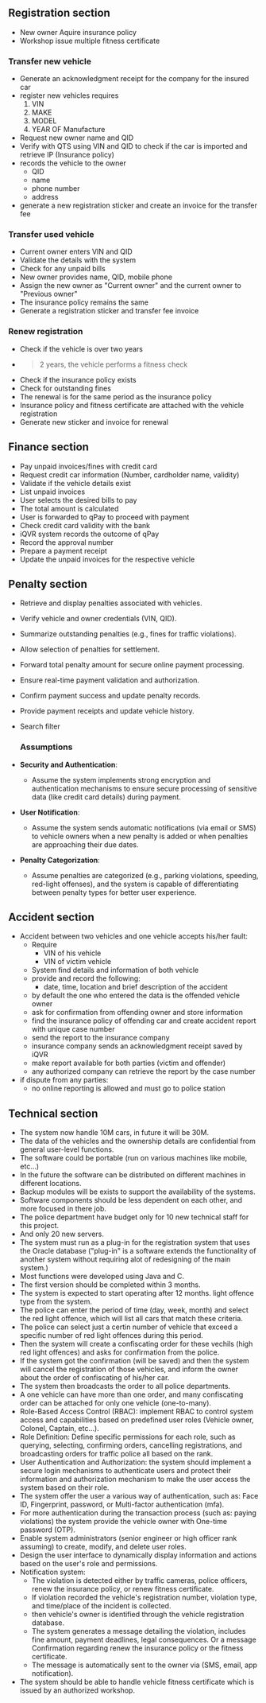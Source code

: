 ## Registration section

- New owner Aquire insurance policy
- Workshop issue multiple fitness certificate

###  Transfer new vehicle
- Generate an acknowledgment receipt for the company for the insured car
- register new vehicles requires 
	1. VIN 
	2. MAKE
	3. MODEL
	4. YEAR OF Manufacture
- Request new owner name and QID
- Verify with QTS using VIN and QID to check if the car is imported and retrieve IP (Insurance policy)
- records the vehicle to the owner 
	- QID
	- name
	- phone number
	- address
- generate a new registration sticker and create an invoice for the transfer fee 
### Transfer used vehicle
- Current owner enters VIN and QID
- Validate the details with the system
- Check for any unpaid bills
- New owner provides name, QID, mobile phone
- Assign the new owner as "Current owner" and the current owner to "Previous owner"
- The insurance policy remains the same
- Generate a registration sticker and transfer fee invoice
### Renew registration
- Check if the vehicle is over two years
- >2 years, the vehicle performs a fitness check
- Check if the insurance policy exists
- Check for outstanding fines
- The renewal is for the same period as the insurance policy
- Insurance policy and fitness certificate are attached with the vehicle registration
- Generate new sticker and invoice for renewal  



## Finance section 
- Pay unpaid invoices/fines with credit card
- Request credit car information (Number, cardholder name, validity)
- Validate if the vehicle details exist
- List unpaid invoices
- User selects the desired bills to pay
- The total amount is calculated
- User is forwarded to qPay to proceed with payment
- Check credit card validity with the bank
- iQVR system records the outcome of qPay
- Record the approval number
- Prepare a payment receipt
- Update the unpaid invoices for the respective vehicle


##  Penalty section

-  Retrieve and display penalties associated with vehicles.
-  Verify vehicle and owner credentials (VIN, QID).
-  Summarize outstanding penalties (e.g., fines for traffic violations).
-  Allow selection of penalties for settlement.
-  Forward total penalty amount for secure online payment processing.
-  Ensure real-time payment validation and authorization.
-  Confirm payment success and update penalty records.
-  Provide payment receipts and update vehicle history.
- Search filter 

   ### Assumptions 
- **Security and Authentication**:  
     - Assume the system implements strong encryption and authentication mechanisms to ensure secure processing of sensitive data (like credit card details) during payment.
- **User Notification**:  
	 - Assume the system sends automatic notifications (via email or SMS) to vehicle owners when a new penalty is added or when penalties are approaching their due dates.
- **Penalty Categorization**:  
	 - Assume penalties are categorized (e.g., parking violations, speeding, red-light offenses), and the system is capable of differentiating between penalty types for better user experience.

## Accident section
- Accident between two vehicles and one vehicle accepts his/her fault:
	- Require
		-  VIN of his vehicle
		-  VIN of victim vehicle
	- System find details and information of both vehicle
	- provide and record the following:
		- date, time, location and brief description of the accident
	- by default the one who entered the data is the offended vehicle owner 
	- ask for confirmation from offending owner and store information
	- find the insurance policy of offending car and create accident report with unique case number
	- send the report to the insurance company 
	- insurance company sends an acknowledgment receipt saved by iQVR
	- make report available for both parties (victim and offender)
	- any authorized company can retrieve the report by the case number
- if dispute from any parties:
	- no online reporting is allowed and must go to police station

## Technical section

- The system now handle 10M cars, in future it will be 30M.
- The data of the vehicles and the ownership details are
confidential from general user-level functions.
- The software could be portable (run on various machines like mobile, etc...)
- In the future the software can be distributed on different machines in different
locations.
- Backup modules will be exists to support the availability of the systems.
- Software components should be less dependent on each
other, and more focused in there job.
- The police department have budget only for 10 new technical staff for this project.
- And only 20 new servers.
- The system must run as a plug-in for
the registration system that uses the Oracle database ("plug-in" is a software extends the functionality of another system without requiring alot of redesigning of the main system.)
- Most functions were developed using Java and C.
- The first version should be completed within 3 months.
- The system is expected to start operating after 12 months.
light offence type from the system.
- The police can enter the period of time (day, week, month) and select the red light offence, which will list all cars that match these criteria.
- The police can select just a certin number of vehicle that exceed a specific number of red light offences during this period.
- Then the system will create a confiscating order for these vechils (high red light offences) and asks for confirmation from the police.
- If the system got the confirmation (will be saved) and then the system will cancel the registration of those vehicles, and inform the owner about the order of confiscating of his/her car.
- The system then broadcasts the order to all police departments.
- A one vehicle can have more than one order, and many confiscating order can be attached for only one vehicle (one-to-many).
- Role-Based Access Control (RBAC): implement RBAC to control system access and capabilities based on predefined user roles (Vehicle owner, Colonel, Captain, etc...).
- Role Definition: Define specific permissions for each role, such as querying, selecting, confirming orders, cancelling registrations, and broadcasting orders for traffic police all based on the rank.
- User Authentication and Authorization: the system should implement a secure login mechanisms to authenticate users and protect their information and authorization mechanism to make the user access the system based on their role.
- The system offer the user a various way of authentication, such as: Face ID, Fingerprint, password, or Multi-factor authentication (mfa).
- For more authentication during the transaction process (such as: paying violations) the system provide the vehicle owner with One-time password (OTP).
- Enable system administrators (senior engineer or high officer rank assuming) to create, modify, and delete user roles.
- Design the user interface to dynamically display information and actions based on the user's role and permissions.
- Notification system:
	- The violation is detected either by traffic cameras, police officers, renew the insurance policy, or renew fitness certificate.
	- If violation recorded the vehicle's registration number, violation type, and time/place of the incident is collected.
	- then vehicle's owner is identified through the vehicle registration database.
	- The system generates a message detailing the violation, includes fine amount, payment deadlines, legal consequences. Or a message Confirmation regarding renew the insurance policy or the fitness certificate. 
	- The message is automatically sent to the owner via (SMS, email, app notification).
- The system should be able to handle vehicle fitness certificate which is issued by an authorized workshop.
